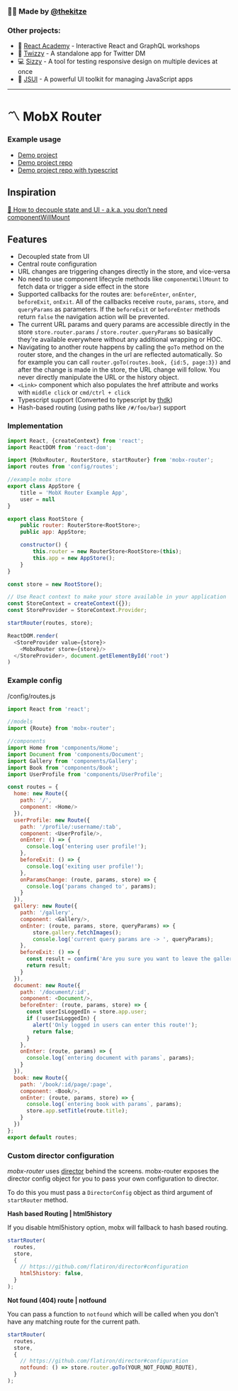 ### 🙋‍♂️ Made by [@thekitze](https://twitter.com/thekitze)

### Other projects:
- 🏫 [React Academy](https://reactacademy.io) - Interactive React and GraphQL workshops
- 💌 [Twizzy](https://twizzy.app) - A standalone app for Twitter DM
- 💻 [Sizzy](https://sizzy.co) - A tool for testing responsive design on multiple devices at once
- 🤖 [JSUI](https://github.com/kitze/JSUI) - A powerful UI toolkit for managing JavaScript apps

---

# 〽️ MobX Router

### Example usage
* [Demo project](http://mobx-router-example.netlify.com/)
* [Demo project repo](https://github.com/kitze/mobx-router-example)
* [Demo project repo with typescript](https://github.com/thdk/mobx-router-typescript-example)

## Inspiration
[📖 How to decouple state and UI - a.k.a. you don’t need componentWillMount](https://medium.com/@mweststrate/how-to-decouple-state-and-ui-a-k-a-you-dont-need-componentwillmount-cc90b787aa37#.k9tvf5nga)

## Features
- Decoupled state from UI
- Central route configuration
- URL changes are triggering changes directly in the store, and vice-versa
- No need to use component lifecycle methods like `componentWillMount` to fetch data or trigger a side effect in the store
- Supported callbacks for the routes are: `beforeEnter`, `onEnter`, `beforeExit`, `onExit`. All of the callbacks receive `route`, `params`, `store`, and `queryParams` as parameters. If the `beforeExit` or `beforeEnter` methods return `false` the navigation action will be prevented.
- The current URL params and query params are accessible directly in the store `store.router.params` / `store.router.queryParams` so basically they're available everywhere without any additional wrapping or HOC.
- Navigating to another route happens by calling the `goTo` method on the router store, and the changes in the url are reflected automatically. So for example you can call `router.goTo(routes.book, {id:5, page:3})` and after the change is made in the store, the URL change will follow. You never directly manipulate the URL or the history object.
- `<Link>` component which also populates the href attribute and works with `middle click` or `cmd/ctrl + click`
- Typescript support (Converted to typescript by [thdk](https://github.com/thdk))
- Hash-based routing (using paths like `/#/foo/bar`) support

### Implementation
```js
import React, {createContext} from 'react';
import ReactDOM from 'react-dom';

import {MobxRouter, RouterStore, startRouter} from 'mobx-router';
import routes from 'config/routes';

//example mobx store
export class AppStore {
    title = 'MobX Router Example App',
    user = null
}

export class RootStore {
    public router: RouterStore<RootStore>;
    public app: AppStore;

    constructor() {
        this.router = new RouterStore<RootStore>(this);
        this.app = new AppStore();
    }
}

const store = new RootStore();

// Use React context to make your store available in your application
const StoreContext = createContext({});
const StoreProvider = StoreContext.Provider;

startRouter(routes, store);

ReactDOM.render(
  <StoreProvider value={store}>
  	<MobxRouter store={store}/>
  </StoreProvider>, document.getElementById('root')
)
```

### Example config

/config/routes.js

```js
import React from 'react';

//models
import {Route} from 'mobx-router';

//components
import Home from 'components/Home';
import Document from 'components/Document';
import Gallery from 'components/Gallery';
import Book from 'components/Book';
import UserProfile from 'components/UserProfile';

const routes = {
  home: new Route({
    path: '/',
    component: <Home/>
  }),
  userProfile: new Route({
    path: '/profile/:username/:tab',
    component: <UserProfile/>,
    onEnter: () => {
      console.log('entering user profile!');
    },
    beforeExit: () => {
      console.log('exiting user profile!');
    },
    onParamsChange: (route, params, store) => {
      console.log('params changed to', params);
    }
  }),
  gallery: new Route({
    path: '/gallery',
    component: <Gallery/>,
    onEnter: (route, params, store, queryParams) => {
    	store.gallery.fetchImages();
    	console.log('current query params are -> ', queryParams);
    },
    beforeExit: () => {
      const result = confirm('Are you sure you want to leave the gallery?');
      return result;
    }
  }),
  document: new Route({
    path: '/document/:id',
    component: <Document/>,
    beforeEnter: (route, params, store) => {
      const userIsLoggedIn = store.app.user;
      if (!userIsLoggedIn) {
        alert('Only logged in users can enter this route!');
        return false;
      }
    },
    onEnter: (route, params) => {
      console.log(`entering document with params`, params);
    }
  }),
  book: new Route({
    path: '/book/:id/page/:page',
    component: <Book/>,
    onEnter: (route, params, store) => {
      console.log(`entering book with params`, params);
      store.app.setTitle(route.title);
    }
  })
};
export default routes;
```

### Custom director configuration

*mobx-router* uses [director](https://github.com/flatiron/director) behind the screens. mobx-router exposes the director config object for you to pass your own configuration to director.

To do this you must pass a `DirectorConfig` object as third argument of `startRouter` method.

**Hash based Routing | html5history**

If you disable html5history option, mobx will fallback to hash based routing. 
```js
startRouter(
  routes, 
  store, 
  {
    // https://github.com/flatiron/director#configuration
    html5history: false,
  }
);
```

**Not found (404) route | notfound**

You can pass a function to `notfound` which will be called when you don't have any matching route for the current path.

```js
startRouter(
  routes, 
  store, 
  {
    // https://github.com/flatiron/director#configuration
    notfound: () => store.router.goTo(YOUR_NOT_FOUND_ROUTE),
  }
);
```
